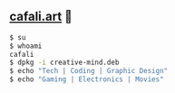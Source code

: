 ## [cafali.art](https://cafali.art) 👀

```bash
$ su
$ whoami
cafali
$ dpkg -i creative-mind.deb
$ echo "Tech | Coding | Graphic Design"
$ echo "Gaming | Electronics | Movies"
